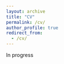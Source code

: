 ```yaml
---
layout: archive
title: "CV"
permalink: /cv/
author_profile: true
redirect_from:
  - /cv/
---
```

In progress